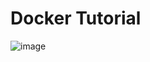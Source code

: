# Docker Tutorial

![image](https://github.com/user-attachments/assets/730ba301-e1a4-49d6-8318-4856e8dc8039)

